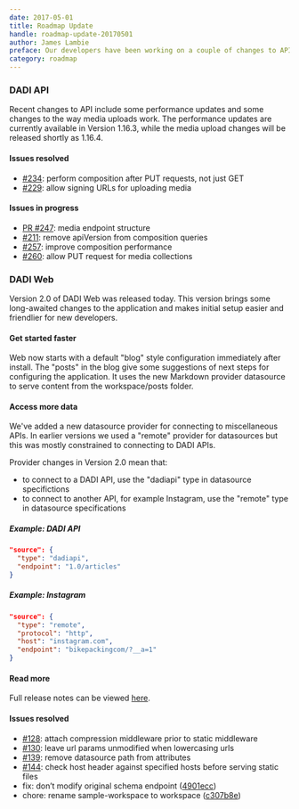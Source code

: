 ```yaml
---
date: 2017-05-01
title: Roadmap Update
handle: roadmap-update-20170501
author: James Lambie
preface: Our developers have been working on a couple of changes to API and Web over the last few weeks to enable an extensible plugin architecture. API is being decoupled from it's database storage engine, while Web is preparing to support multiple templating engines.
category: roadmap
---
```


### DADI API

Recent changes to API include some performance updates and some changes to the way media uploads work. The performance updates are currently available in Version 1.16.3, while the media upload changes will be released shortly as 1.16.4.

#### Issues resolved
* [#234](https://github.com/dadi/api/issues/234): perform composition after PUT requests, not just GET
* [#229](https://github.com/dadi/api/issues/229): allow signing URLs for uploading media
 
#### Issues in progress

* [PR #247](https://github.com/dadi/api/pull/247): media endpoint structure
* [#211](https://github.com/dadi/api/issues/211): remove apiVersion from composition queries
* [#257](https://github.com/dadi/api/issues/257): improve composition performance
* [#260](https://github.com/dadi/api/issues/260): allow PUT request for media collections

### DADI Web

Version 2.0 of DADI Web was released today. This version brings some long-awaited changes to the application and makes initial setup easier and friendlier for new developers.

#### Get started faster
Web now starts with a default "blog" style configuration immediately after install. The "posts" in the blog give some suggestions of next steps for configuring the application. It uses the new Markdown provider datasource to serve content from the workspace/posts folder.

#### Access more data
We've added a new datasource provider for connecting to miscellaneous APIs. In earlier versions we used a "remote" provider for datasources but this was mostly constrained to connecting to DADI APIs.

Provider changes in Version 2.0 mean that:

* to connect to a DADI API, use the "dadiapi" type in datasource specifictions
* to connect to another API, for example Instagram, use the "remote" type in datasource specifications

##### Example: DADI API
```json
"source": {
  "type": "dadiapi",
  "endpoint": "1.0/articles"
}
```
##### Example: Instagram
```json
"source": {
  "type": "remote",
  "protocol": "http",
  "host": "instagram.com",
  "endpoint": "bikepackingcom/?__a=1"
}
```

#### Read more

Full release notes can be viewed [here](https://github.com/dadi/web/releases/tag/v2.0.0).

#### Issues resolved

* [#128](https://github/com/dadi/web/issues/128): attach compression middleware prior to static middleware
* [#130](https://github/com/dadi/web/issues/130): leave url params unmodified when lowercasing urls
* [#139](https://github/com/dadi/web/issues/139): remove datasource path from attributes
* [#144](https://github/com/dadi/web/issues/144): check host header against specified hosts before serving static files
* fix: don’t modify original schema endpoint ([4901ecc](https://github.com/dadi/web/commit/4901ecc))
* chore: rename sample-workspace to workspace ([c307b8e](https://github.com/dadi/web/commit/c307b8e))
